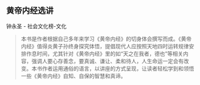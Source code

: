 ## 黄帝内经选讲

钟永圣  -  社会文化榜-文化

> 本书是作者根据自己多年来学习《黄帝内经》的切身体会撰写而成。《黄帝内经》值得炎黄子孙终身探究体悟，提倡现代人应按照天地四时运转规律安排作息时间，尤其针对《黄帝内经》里的如“天之在我者，德也”等相关内容，强调人要心存善念，要真诚、谦让、柔和待人，人生命运一定会有改变。本书作者运用通俗的语言，以讲座的方式呈现，让读者轻松学到和领悟一些《黄帝内经》自知、自保的智慧和真谛。
